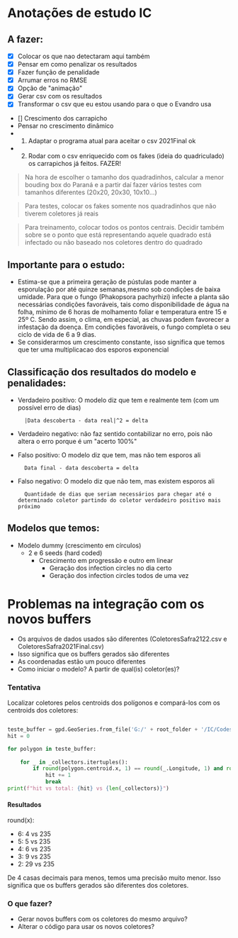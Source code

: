 # Anotações de estudo IC

## A fazer:

- [x] Colocar os que nao detectaram aqui também
- [x] Pensar em como penalizar os resultados
- [x] Fazer função de penalidade
- [x] Arrumar erros no RMSE
- [x] Opção de "animação"
- [x] Gerar csv com os resultados
- [x] Transformar o csv que eu estou usando para o que o Evandro usa
- [] Crescimento dos carrapicho 
- Pensar no crescimento dinâmico
- 1. Adaptar o programa atual para aceitar o csv 2021Final ok
- 2. Rodar com o csv enriquecido com os fakes (ideia do quadriculado) os carrapichos já feitos. FAZER!

> Na hora de escolher o tamanho dos quadradinhos, calcular a menor bouding box do Paraná e a partir daí fazer vários testes com tamanhos diferentes (20x20, 20x30, 10x10...)

> Para testes, colocar os fakes somente nos quadradinhos que não tiverem coletores já reais

> Para treinamento, colocar todos os pontos centrais. Decidir também sobre se o ponto que está representando aquele quadrado está infectado ou não baseado nos coletores dentro do quadrado




## Importante para o estudo:
- Estima-se que a primeira geração de pústulas pode manter a esporulação por até quinze semanas,mesmo sob condições de baixa umidade. Para que o fungo (Phakopsora pachyrhizi) infecte a planta
    são necessárias condições favoráveis, tais como disponibilidade de água na folha, mínimo de 6
    horas de molhamento foliar e temperatura entre 15 e 25º C. Sendo assim, o clima, em especial,
    as chuvas podem favorecer a infestação da doença. Em condições favoráveis, o fungo completa o seu
    ciclo de vida de 6 a 9 dias.
- Se considerarmos um crescimento constante, isso significa que temos que ter uma multiplicacao dos esporos exponencial

## Classificação dos resultados do modelo e penalidades:

- Verdadeiro positivo: O modelo diz que tem e realmente tem (com um possível erro de dias) 

        |Data descoberta - data real|^2 = delta

- Verdadeiro negativo: não faz sentido contabilizar no erro, pois não altera o erro porque é um "acerto 100%"
    
    
- Falso positivo: O modelo diz que tem, mas não tem esporos ali

        Data final - data descoberta = delta

- Falso negativo: O modelo diz que não tem, mas existem esporos ali

        Quantidade de dias que seriam necessários para chegar até o determinado coletor partindo do coletor verdadeiro positivo mais próximo
    
## Modelos que temos:

- Modelo dummy (crescimento em círculos)
    - 2 e 6 seeds (hard coded)
        - Crescimento em progressão e outro em linear
            - Geração dos infection circles no dia certo
            - Geração dos infection circles todos de uma vez
    
# Problemas na integração com os novos buffers

- Os arquivos de dados usados são diferentes (ColetoresSafra2122.csv e ColetoresSafra2021Final.csv)
- Isso significa que os buffers gerados são diferentes
- As coordenadas estão um pouco diferentes
- Como iniciar o modelo? A partir de qual(is) coletor(es)?

### Tentativa

Localizar coletores pelos centroids dos polígonos e compará-los com os centroids dos coletores:

```python

teste_buffer = gpd.GeoSeries.from_file('G:/' + root_folder + '/IC/Codes/buffers-seminais/15-005-safra2021-buffer-seminais-carrap.shp')
hit = 0

for polygon in teste_buffer:
    
    for _ in _collectors.itertuples():
        if round(polygon.centroid.x, 1) == round(_.Longitude, 1) and round(polygon.centroid.y, 1) == round(_.Latitude, 1):
            hit += 1
            break
print(f"hit vs total: {hit} vs {len(_collectors)}")

```

#### Resultados

round(x):

- 6: 4 vs 235
- 5: 5 vs 235
- 4: 6 vs 235
- 3: 9 vs 235
- 2: 29 vs 235

De 4 casas decimais para menos, temos uma precisão muito menor. Isso significa que os buffers gerados são diferentes dos coletores.

### O que fazer?

- Gerar novos buffers com os coletores do mesmo arquivo?
- Alterar o código para usar os novos coletores?
